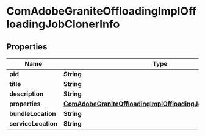 

# ComAdobeGraniteOffloadingImplOffloadingJobClonerInfo

## Properties

Name | Type | Description | Notes
------------ | ------------- | ------------- | -------------
**pid** | **String** |  |  [optional]
**title** | **String** |  |  [optional]
**description** | **String** |  |  [optional]
**properties** | [**ComAdobeGraniteOffloadingImplOffloadingJobClonerProperties**](ComAdobeGraniteOffloadingImplOffloadingJobClonerProperties.md) |  |  [optional]
**bundleLocation** | **String** |  |  [optional]
**serviceLocation** | **String** |  |  [optional]



